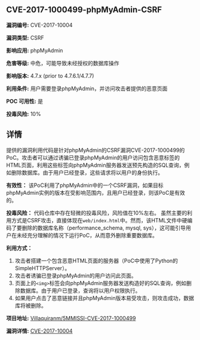 ## CVE-2017-1000499-phpMyAdmin-CSRF

**漏洞编号:** CVE-2017-10004

**漏洞类型:** CSRF

**影响应用:** phpMyAdmin

**危害等级:** 中危，可能导致未经授权的数据库操作

**影响版本:** 4.7.x (prior to 4.7.6.1/4.7.7)

**利用条件:** 用户需要登录phpMyAdmin，并访问攻击者提供的恶意页面

**POC 可用性:** 是

**投毒风险:** 10%

## 详情

提供的漏洞利用代码是针对phpMyAdmin的CSRF漏洞CVE-2017-1000499的PoC。攻击者可以通过诱骗已登录phpMyAdmin的用户访问包含恶意<img>标签的HTML页面，利用这些标签向phpMyAdmin服务器发送预先构造的SQL查询，例如删除数据库。由于用户已经登录，这些请求将以用户的身份执行。 

**有效性：**
该PoC利用了phpMyAdmin中的一个CSRF漏洞，如果目标phpMyAdmin实例的版本在受影响范围内，且用户已经登录，则该PoC是有效的。

**投毒风险：**
代码仓库中存在轻微的投毒风险，风险值在10%左右。 虽然主要的利用方式是CSRF攻击，直接体现在`web/index.html`中。然而，该HTML文件中硬编码了要删除的数据库名称（performance_schema, mysql, sys），这可能引导用户在未经充分理解的情况下运行PoC，从而意外删除重要数据库。

**利用方式：**
1.  攻击者搭建一个包含恶意HTML页面的服务器（PoC中使用了Python的SimpleHTTPServer）。
2.  攻击者诱骗已登录phpMyAdmin的用户访问此页面。
3.  页面上的`<img>`标签会向phpMyAdmin服务器发送构造好的SQL查询，例如删除数据库。由于用户已登录，查询将以用户权限执行。
4.  如果用户点击了恶意链接并且phpMyAdmin版本易受攻击，则攻击成功，数据库将被删除。

**项目地址:** [Villaquiranm/5MMISSI-CVE-2017-1000499](https://github.com/Villaquiranm/5MMISSI-CVE-2017-1000499)

**漏洞详情:** [CVE-2017-10004](https://nvd.nist.gov/vuln/detail/CVE-2017-10004)
